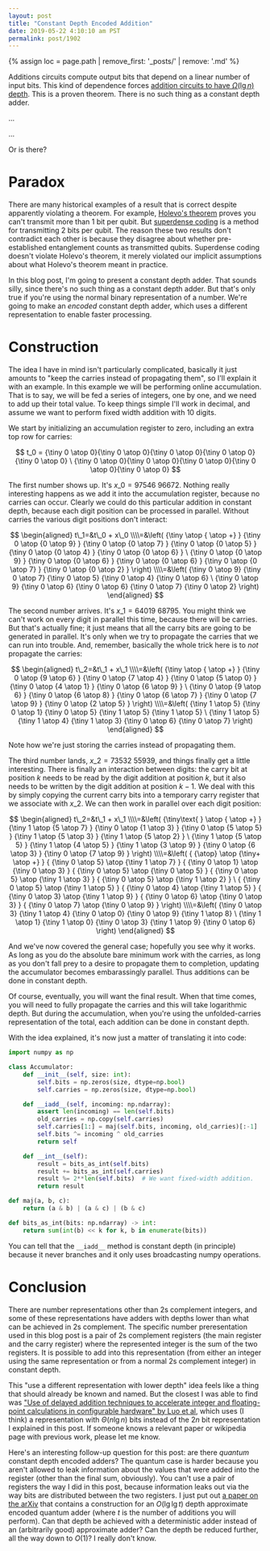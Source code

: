 ```yaml
---
layout: post
title: "Constant Depth Encoded Addition"
date: 2019-05-22 4:10:10 am PST
permalink: post/1902
---
```


{% assign loc = page.path | remove_first: '_posts/' | remove: '.md' %}

Additions circuits compute output bits that depend on a linear number of input bits.
This kind of dependence forces [addition circuits to have $\Omega(\lg n)$ depth](https://cs.stackexchange.com/questions/19468/what-circuit-depth-is-required-to-add).
This is a proven theorem.
There is no such thing as a constant depth adder.

...

...

Or is there?

# Paradox

There are many historical examples of a result that is correct despite apparently violating a theorem.
For example, [Holevo's theorem](https://en.wikipedia.org/wiki/Holevo%27s_theorem) proves you can't transmit more than 1 bit per qubit.
But [superdense coding](https://en.wikipedia.org/wiki/Superdense_coding) is a method for transmitting 2 bits per qubit.
The reason these two results don't contradict each other is because they disagree about whether pre-established entanglement counts as transmitted qubits.
Superdense coding doesn't violate Holevo's theorem, it merely violated our implicit assumptions about what Holevo's theorem meant in practice.

In this blog post, I'm going to present a constant depth adder.
That sounds silly, since there's no such thing as a constant depth adder.
But that's only true if you're using the normal binary representation of a number.
We're going to make an *encoded* constant depth adder, which uses a different representation to enable faster processing.


# Construction

The idea I have in mind isn't particularly complicated, basically it just amounts to "keep the carries instead of propagating them", so I'll explain it with an example.
In this example we will be performing online accumulation.
That is to say, we will be fed a series of integers, one by one, and we need to add up their total value.
To keep things simple I'll work in decimal, and assume we want to perform fixed width addition with 10 digits.

We start by initializing an accumulation register to zero, including an extra top row for carries:

$$
t_0 = {\tiny 0 \atop 0}{\tiny 0 \atop 0}{\tiny 0 \atop 0}{\tiny 0 \atop 0}{\tiny 0 \atop 0}
\
{\tiny 0 \atop 0}{\tiny 0 \atop 0}{\tiny 0 \atop 0}{\tiny 0 \atop 0}{\tiny 0 \atop 0}
$$

The first number shows up.
It's $x\_0=97546\ 96672$.
Nothing really interesting happens as we add it into the accumulation register, because no carries can occur.
Clearly we could do this particular addition in constant depth, because each digit position can be processed in parallel.
Without carries the various digit positions don't interact:

$$
\begin{aligned}
t\_1=&t\_0 + x\_0
\\\\=&\left(
{\tiny  \atop { \atop +} }
{\tiny 0 \atop {0 \atop 9} }
{\tiny 0 \atop {0 \atop 7} }
{\tiny 0 \atop {0 \atop 5} }
{\tiny 0 \atop {0 \atop 4} }
{\tiny 0 \atop {0 \atop 6} }
\
{\tiny 0 \atop {0 \atop 9} }
{\tiny 0 \atop {0 \atop 6} }
{\tiny 0 \atop {0 \atop 6} }
{\tiny 0 \atop {0 \atop 7} }
{\tiny 0 \atop {0 \atop 2} }
\right)
\\\\=&\left(
{\tiny 0 \atop 9}
{\tiny 0 \atop 7}
{\tiny 0 \atop 5}
{\tiny 0 \atop 4}
{\tiny 0 \atop 6}
\
{\tiny 0 \atop 9}
{\tiny 0 \atop 6}
{\tiny 0 \atop 6}
{\tiny 0 \atop 7}
{\tiny 0 \atop 2}
\right)
\end{aligned}
$$

The second number arrives.
It's $x\_1 = 64019\ 68795$.
You might think we can't work on every digit in parallel this time, because there will be carries.
But that's actually fine; it just means that all the carry bits are going to be generated in parallel.
It's only when we try to propagate the carries that we can run into trouble.
And, remember, basically the whole trick here is to *not* propagate the carries:

$$
\begin{aligned}
t\_2=&t\_1 + x\_1
\\\\=&\left(
{\tiny  \atop { \atop +} }
{\tiny 0 \atop {9 \atop 6} }
{\tiny 0 \atop {7 \atop 4} }
{\tiny 0 \atop {5 \atop 0} }
{\tiny 0 \atop {4 \atop 1} }
{\tiny 0 \atop {6 \atop 9} }
\
{\tiny 0 \atop {9 \atop 6} }
{\tiny 0 \atop {6 \atop 8} }
{\tiny 0 \atop {6 \atop 7} }
{\tiny 0 \atop {7 \atop 9} }
{\tiny 0 \atop {2 \atop 5} }
\right)
\\\\=&\left(
{\tiny 1 \atop 5}
{\tiny 0 \atop 1}
{\tiny 0 \atop 5}
{\tiny 1 \atop 5}
{\tiny 1 \atop 5}
\
{\tiny 1 \atop 5}
{\tiny 1 \atop 4}
{\tiny 1 \atop 3}
{\tiny 0 \atop 6}
{\tiny 0 \atop 7}
\right)
\end{aligned}
$$

Note how we're just storing the carries instead of propagating them.

The third number lands, $x\_2 = 73532\ 55939$, and things finally get a little interesting.
There is finally an interaction between digits: the carry bit at position $k$ needs to be read by the digit addition at position $k$, but it also needs to be written by the digit addition at position $k-1$.
We deal with this by simply copying the current carry bits into a temporary carry register that we associate with $x\_2$.
We can then work in parallel over each digit position:

$$
\begin{aligned}
t\_2=&t\_1 + x\_1
\\\\=&\left(
{\tiny\text{ } \atop { \atop +} }
{\tiny 1 \atop {5 \atop 7} }
{\tiny 0 \atop {1 \atop 3} }
{\tiny 0 \atop {5 \atop 5} }
{\tiny 1 \atop {5 \atop 3} }
{\tiny 1 \atop {5 \atop 2} }
\
{\tiny 1 \atop {5 \atop 5} }
{\tiny 1 \atop {4 \atop 5} }
{\tiny 1 \atop {3 \atop 9} }
{\tiny 0 \atop {6 \atop 3} }
{\tiny 0 \atop {7 \atop 9} }
\right)
\\\\=&\left(
{ {\atop} \atop {\tiny+ \atop +} }
{ {\tiny 0 \atop 5} \atop {\tiny 1 \atop 7} }
{ {\tiny 0 \atop 1} \atop {\tiny 0 \atop 3} }
{ {\tiny 0 \atop 5} \atop {\tiny 0 \atop 5} }
{ {\tiny 0 \atop 5} \atop {\tiny 1 \atop 3} }
{ {\tiny 0 \atop 5} \atop {\tiny 1 \atop 2} }
\
{ {\tiny 0 \atop 5} \atop {\tiny 1 \atop 5} }
{ {\tiny 0 \atop 4} \atop {\tiny 1 \atop 5} }
{ {\tiny 0 \atop 3} \atop {\tiny 1 \atop 9} }
{ {\tiny 0 \atop 6} \atop {\tiny 0 \atop 3} }
{ {\tiny 0 \atop 7} \atop {\tiny 0 \atop 9} }
\right)
\\\\=&\left(
{\tiny 0 \atop 3}
{\tiny 1 \atop 4}
{\tiny 0 \atop 0}
{\tiny 0 \atop 9}
{\tiny 1 \atop 8}
\
{\tiny 1 \atop 1}
{\tiny 1 \atop 0}
{\tiny 0 \atop 3}
{\tiny 1 \atop 9}
{\tiny 0 \atop 6}
\right)
\end{aligned}
$$

And we've now covered the general case; hopefully you see why it works.
As long as you do the absolute bare minimum work with the carries, as long as you don't fall prey to a desire to propagate them to completion, updating the accumulator becomes embarassingly parallel.
Thus additions can be done in constant depth.

Of course, eventually, you will want the final result.
When that time comes, you will need to fully propagate the carries and this will take logarithmic depth.
But during the accumulation, when you're using the unfolded-carries representation of the total, each addition can be done in constant depth.

With the idea explained, it's now just a matter of translating it into code:

```python
import numpy as np

class Accumulator:
    def __init__(self, size: int):
        self.bits = np.zeros(size, dtype=np.bool)
        self.carries = np.zeros(size, dtype=np.bool)

    def __iadd__(self, incoming: np.ndarray):
        assert len(incoming) == len(self.bits)
        old_carries = np.copy(self.carries)
        self.carries[1:] = maj(self.bits, incoming, old_carries)[:-1]
        self.bits ^= incoming ^ old_carries
        return self

    def __int__(self):
        result = bits_as_int(self.bits)
        result += bits_as_int(self.carries)
        result %= 2**len(self.bits)  # We want fixed-width addition.
        return result

def maj(a, b, c):
    return (a & b) | (a & c) | (b & c)

def bits_as_int(bits: np.ndarray) -> int:
    return sum(int(b) << k for k, b in enumerate(bits))
```

You can tell that the `__iadd__` method is constant depth (in principle) because it never branches and it only uses broadcasting numpy operations.


# Conclusion

There are number representations other than 2s complement integers, and some of these representations have adders with depths lower than what can be achieved in 2s complement.
The specific number preresentation used in this blog post is a pair of 2s complement registers (the main register and the carry register) where the represented integer is the sum of the two registers.
It is possible to add into this representation (from either an integer using the same representation or from a normal 2s complement integer) in constant depth.

This "use a different representation with lower depth" idea feels like a thing that should already be known and named.
But the closest I was able to find was ["Use of delayed addition techniques to accelerate integer and floating-point calculations in configurable hardware" by Luo et al](https://doi.org/10.1117/12.327033),
which uses (I think) a representation with $\Theta(n \lg n)$ bits instead of the $2n$ bit representation I explained in this post.
If someone knows a relevant paper or wikipedia page with previous work, please let me know.

Here's an interesting follow-up question for this post: are there *quantum* constant depth encoded adders?
The quantum case is harder because you aren't allowed to leak information about the values that were added into the register (other than the final sum, obviously).
You can't use a pair of registers the way I did in this post, because information leaks out via the way bits are distributed between the two registers.
I just put out [a paper on the arXiv](https://arxiv.org/abs/1905.08488) that contains a construction for an $O(\lg \lg t)$ depth approximate encoded quantum adder (where $t$ is the number of additions you will perform).
Can that depth be achieved with a deterministic adder instead of an (arbitrarily good) approximate adder?
Can the depth be reduced further, all the way down to $O(1)$?
I really don't know.

